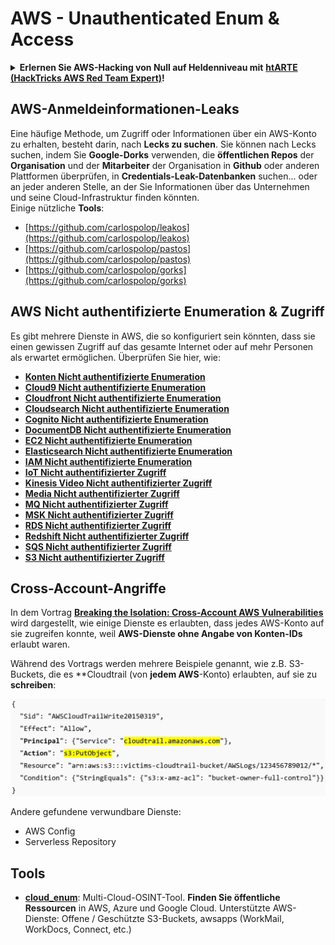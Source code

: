 # AWS - Unauthenticated Enum & Access

<details>

<summary><strong>Erlernen Sie AWS-Hacking von Null auf Heldenniveau mit</strong> <a href="https://training.hacktricks.xyz/courses/arte"><strong>htARTE (HackTricks AWS Red Team Expert)</strong></a><strong>!</strong></summary>

Andere Möglichkeiten, HackTricks zu unterstützen:

* Wenn Sie Ihr **Unternehmen in HackTricks beworben sehen möchten** oder **HackTricks im PDF-Format herunterladen möchten**, überprüfen Sie die [**ABONNEMENTPLÄNE**](https://github.com/sponsors/carlospolop)!
* Holen Sie sich das [**offizielle PEASS & HackTricks-Merchandise**](https://peass.creator-spring.com)
* Entdecken Sie [**The PEASS Family**](https://opensea.io/collection/the-peass-family), unsere Sammlung exklusiver [**NFTs**](https://opensea.io/collection/the-peass-family)
* **Treten Sie der** 💬 [**Discord-Gruppe**](https://discord.gg/hRep4RUj7f) oder der [**Telegram-Gruppe**](https://t.me/peass) bei oder **folgen** Sie uns auf **Twitter** 🐦 [**@hacktricks\_live**](https://twitter.com/hacktricks\_live)**.**
* **Teilen Sie Ihre Hacking-Tricks, indem Sie PRs an die** [**HackTricks**](https://github.com/carlospolop/hacktricks) und [**HackTricks Cloud**](https://github.com/carlospolop/hacktricks-cloud) GitHub-Repositorys senden.

</details>

## AWS-Anmeldeinformationen-Leaks

Eine häufige Methode, um Zugriff oder Informationen über ein AWS-Konto zu erhalten, besteht darin, nach **Lecks zu suchen**. Sie können nach Lecks suchen, indem Sie **Google-Dorks** verwenden, die **öffentlichen Repos** der **Organisation** und der **Mitarbeiter** der Organisation in **Github** oder anderen Plattformen überprüfen, in **Credentials-Leak-Datenbanken** suchen... oder an jeder anderen Stelle, an der Sie Informationen über das Unternehmen und seine Cloud-Infrastruktur finden könnten.\
Einige nützliche **Tools**:

* [https://github.com/carlospolop/leakos](https://github.com/carlospolop/leakos)
* [https://github.com/carlospolop/pastos](https://github.com/carlospolop/pastos)
* [https://github.com/carlospolop/gorks](https://github.com/carlospolop/gorks)

## AWS Nicht authentifizierte Enumeration & Zugriff

Es gibt mehrere Dienste in AWS, die so konfiguriert sein könnten, dass sie einen gewissen Zugriff auf das gesamte Internet oder auf mehr Personen als erwartet ermöglichen. Überprüfen Sie hier, wie:

* [**Konten Nicht authentifizierte Enumeration**](aws-accounts-unauthenticated-enum.md)
* [**Cloud9 Nicht authentifizierte Enumeration**](https://github.com/carlospolop/hacktricks-cloud/blob/de/pentesting-cloud/aws-security/aws-unauthenticated-enum-access/broken-reference/README.md)
* [**Cloudfront Nicht authentifizierte Enumeration**](aws-cloudfront-unauthenticated-enum.md)
* [**Cloudsearch Nicht authentifizierte Enumeration**](https://github.com/carlospolop/hacktricks-cloud/blob/de/pentesting-cloud/aws-security/aws-unauthenticated-enum-access/broken-reference/README.md)
* [**Cognito Nicht authentifizierte Enumeration**](aws-cognito-unauthenticated-enum.md)
* [**DocumentDB Nicht authentifizierte Enumeration**](aws-documentdb-enum.md)
* [**EC2 Nicht authentifizierte Enumeration**](aws-ec2-unauthenticated-enum.md)
* [**Elasticsearch Nicht authentifizierte Enumeration**](aws-elasticsearch-unauthenticated-enum.md)
* [**IAM Nicht authentifizierte Enumeration**](aws-iam-and-sts-unauthenticated-enum.md)
* [**IoT Nicht authentifizierter Zugriff**](aws-iot-unauthenticated-enum.md)
* [**Kinesis Video Nicht authentifizierter Zugriff**](aws-kinesis-video-unauthenticated-enum.md)
* [**Media Nicht authentifizierter Zugriff**](aws-media-unauthenticated-enum.md)
* [**MQ Nicht authentifizierter Zugriff**](aws-mq-unauthenticated-enum.md)
* [**MSK Nicht authentifizierter Zugriff**](aws-msk-unauthenticated-enum.md)
* [**RDS Nicht authentifizierter Zugriff**](aws-rds-unauthenticated-enum.md)
* [**Redshift Nicht authentifizierter Zugriff**](aws-redshift-unauthenticated-enum.md)
* [**SQS Nicht authentifizierter Zugriff**](aws-sqs-unauthenticated-enum.md)
* [**S3 Nicht authentifizierter Zugriff**](aws-s3-unauthenticated-enum.md)

## Cross-Account-Angriffe

In dem Vortrag [**Breaking the Isolation: Cross-Account AWS Vulnerabilities**](https://www.youtube.com/watch?v=JfEFIcpJ2wk) wird dargestellt, wie einige Dienste es erlaubten, dass jedes AWS-Konto auf sie zugreifen konnte, weil **AWS-Dienste ohne Angabe von Konten-IDs** erlaubt waren.

Während des Vortrags werden mehrere Beispiele genannt, wie z.B. S3-Buckets, die es \*\*Cloudtrail (von **jedem AWS**-Konto) erlaubten, auf sie zu **schreiben**:

![](<../../../.gitbook/assets/image (38) (1).png>)

Andere gefundene verwundbare Dienste:

* AWS Config
* Serverless Repository

## Tools

* [**cloud\_enum**](https://github.com/initstring/cloud\_enum): Multi-Cloud-OSINT-Tool. **Finden Sie öffentliche Ressourcen** in AWS, Azure und Google Cloud. Unterstützte AWS-Dienste: Offene / Geschützte S3-Buckets, awsapps (WorkMail, WorkDocs, Connect, etc.)
